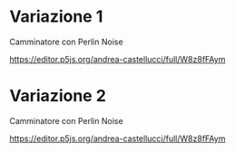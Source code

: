 # Variazione 1
Camminatore con Perlin Noise

https://editor.p5js.org/andrea-castellucci/full/W8z8fFAym

# Variazione 2
Camminatore con Perlin Noise

https://editor.p5js.org/andrea-castellucci/full/W8z8fFAym

